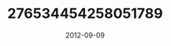 ---
title: "276534454258051789"
image: "2012-09-09 20.11.37 276534454258051789_46248401"
date: "2012-09-09"
type: "photo"
---